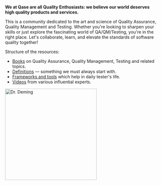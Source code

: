 **We at Qase are all Quality Enthusiasts: we believe our world deserves high quality products and services.**

This is a community dedicated to the art and science of Quality Assurance, Quality Management and Testing. Whether you're looking to sharpen your skills or just explore the fascinating world of QA/QM/Testing, you're in the right place. Let's collaborate, learn, and elevate the standards of software quality together!

Structure of the resources:

- [Books](books.md) on Quality Assurance, Quality Management, Testing and related topics.
- [Definitions](definitions.md) — something we must always start with.
- [Frameworks and tools](tools.md) which help in daily tester's life.
- [Videos](videos.md) from various influential experts.

<img src="https://d36r73waboa44k.cloudfront.net/2023/05/vsharovatov_this_face_in_marble_b14a01f0-3348-4dbd-9574-5f25984cb9bb.png" width=300 alt="Dr. Deming">
